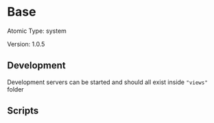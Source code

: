 # Base

Atomic Type: system

Version: 1.0.5

## Development

Development servers can be started and should all exist inside `"views"` folder

## Scripts
